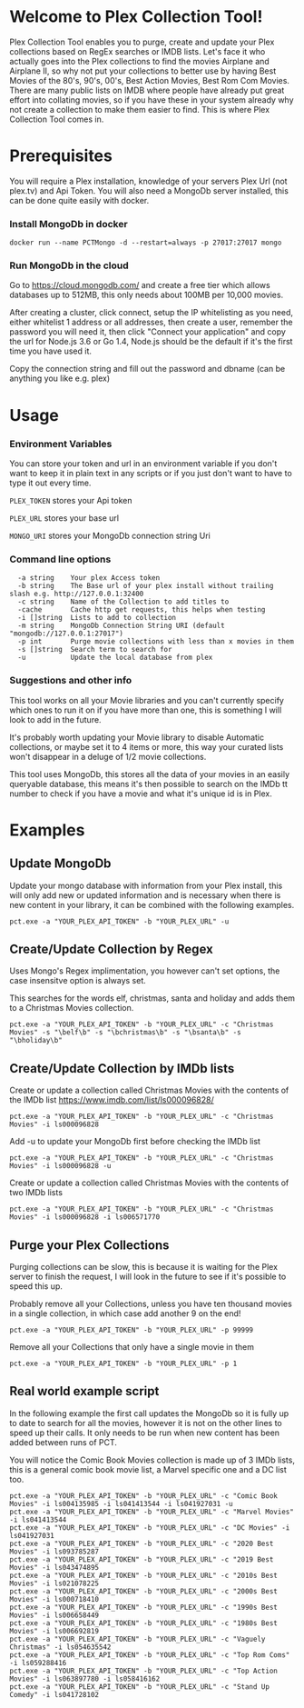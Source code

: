 
# Welcome to Plex Collection Tool!

Plex Collection Tool enables you to purge, create and update your Plex collections based on RegEx searches or IMDB lists. Let's face it who actually goes into the Plex collections to find the movies Airplane and Airplane II, so why not put your collections to better use by having Best Movies of the 80's, 90's, 00's, Best Action Movies, Best Rom Com Movies. There are many public lists on IMDB where people have already put great effort into collating movies, so if you have these in your system already why not create a collection to make them easier to find. This is where Plex Collection Tool comes in.


# Prerequisites

You will require a Plex installation, knowledge of your servers Plex Url (not plex.tv) and Api Token.
You will also need a MongoDb server installed, this can be done quite easily with docker.

### Install MongoDb in docker
`docker run --name PCTMongo -d --restart=always -p 27017:27017 mongo`
### Run MongoDb in the cloud
Go to https://cloud.mongodb.com/ and create a free tier which allows databases up to 512MB, this only needs about 100MB per 10,000 movies.

After creating a cluster, click connect, setup the IP whitelisting as you need, either whitelist 1 address or all addresses, then create a user, remember the password you will need it, then click "Connect your application" and copy the url for Node.js 3.6 or Go 1.4, Node.js should be the default if it's the first time you have used it.

Copy the connection string and fill out the password and dbname (can be anything you like e.g. plex)
# Usage

### Environment Variables
You can store your token and url in an environment variable if you don't want to keep it in plain text in any scripts or if you just don't want to have to type it out every time.

`PLEX_TOKEN` stores your Api token

`PLEX_URL` stores your base url

`MONGO_URI` stores your MongoDb connection string Uri
### Command line options
```
  -a string    Your plex Access token
  -b string    The Base url of your plex install without trailing slash e.g. http://127.0.0.1:32400
  -c string    Name of the Collection to add titles to
  -cache       Cache http get requests, this helps when testing
  -i []string  Lists to add to collection
  -m string    MongoDb Connection String URI (default "mongodb://127.0.0.1:27017")
  -p int       Purge movie collections with less than x movies in them
  -s []string  Search term to search for
  -u           Update the local database from plex
```

### Suggestions and other info
This tool works on all your Movie libraries and you can't currently specify which ones to run it on if you have more than one, this is something I will look to add in the future.

It's probably worth updating your Movie library to disable Automatic collections, or maybe set it to 4 items or more, this way your curated lists won't disappear in a deluge of 1/2 movie collections.

This tool uses MongoDb, this stores all the data of your movies in an easily queryable database, this means it's then possible to search on the IMDb tt number to check if you have a movie and what it's unique id is in Plex.

# Examples
## Update MongoDb
Update your mongo database with information from your Plex install, this will only add new or updated information and is necessary when there is new content in your library, it can be combined with the following examples.

`pct.exe -a "YOUR_PLEX_API_TOKEN" -b "YOUR_PLEX_URL" -u`
## Create/Update Collection by Regex
Uses Mongo's Regex implimentation, you however can't set options, the case insensitve option is always set.

This searches for the words elf, christmas, santa and holiday and adds them to a Christmas Movies collection.

`pct.exe -a "YOUR_PLEX_API_TOKEN" -b "YOUR_PLEX_URL" -c "Christmas Movies" -s "\belf\b" -s "\bchristmas\b" -s "\bsanta\b" -s "\bholiday\b"`
## Create/Update Collection by IMDb lists
Create or update a collection called Christmas Movies with the contents of the IMDb list https://www.imdb.com/list/ls000096828/

`pct.exe -a "YOUR_PLEX_API_TOKEN" -b "YOUR_PLEX_URL" -c "Christmas Movies" -i ls000096828`


Add -u to update your MongoDb first before checking the IMDb list

`pct.exe -a "YOUR_PLEX_API_TOKEN" -b "YOUR_PLEX_URL" -c "Christmas Movies" -i ls000096828 -u`


Create or update a collection called Christmas Movies with the contents of two IMDb lists

`pct.exe -a "YOUR_PLEX_API_TOKEN" -b "YOUR_PLEX_URL" -c "Christmas Movies" -i ls000096828 -i ls006571770`
## Purge your Plex Collections
Purging collections can be slow, this is because it is waiting for the Plex server to finish the request, I will look in the future to see if it's possible to speed this up.

Probably remove all your Collections, unless you have ten thousand movies in a single collection, in which case add another 9 on the end!

`pct.exe -a "YOUR_PLEX_API_TOKEN" -b "YOUR_PLEX_URL" -p 99999`


Remove all your Collections that only have a single movie in them

`pct.exe -a "YOUR_PLEX_API_TOKEN" -b "YOUR_PLEX_URL" -p 1`
## Real world example script

In the following example the first call updates the MongoDb so it is fully up to date to search for all the movies, however it is not on the other lines to speed up their calls. It only needs to be run when new content has been added between runs of PCT.

You will notice the Comic Book Movies collection is made up of 3 IMDb lists, this is a general comic book movie list, a Marvel specific one and a DC list too.

```
pct.exe -a "YOUR_PLEX_API_TOKEN" -b "YOUR_PLEX_URL" -c "Comic Book Movies" -i ls004135985 -i ls041413544 -i ls041927031 -u
pct.exe -a "YOUR_PLEX_API_TOKEN" -b "YOUR_PLEX_URL" -c "Marvel Movies" -i ls041413544
pct.exe -a "YOUR_PLEX_API_TOKEN" -b "YOUR_PLEX_URL" -c "DC Movies" -i ls041927031
pct.exe -a "YOUR_PLEX_API_TOKEN" -b "YOUR_PLEX_URL" -c "2020 Best Movies" -i ls093785287
pct.exe -a "YOUR_PLEX_API_TOKEN" -b "YOUR_PLEX_URL" -c "2019 Best Movies" -i ls043474895
pct.exe -a "YOUR_PLEX_API_TOKEN" -b "YOUR_PLEX_URL" -c "2010s Best Movies" -i ls021078225
pct.exe -a "YOUR_PLEX_API_TOKEN" -b "YOUR_PLEX_URL" -c "2000s Best Movies" -i ls000718410
pct.exe -a "YOUR_PLEX_API_TOKEN" -b "YOUR_PLEX_URL" -c "1990s Best Movies" -i ls006658449
pct.exe -a "YOUR_PLEX_API_TOKEN" -b "YOUR_PLEX_URL" -c "1980s Best Movies" -i ls006692819
pct.exe -a "YOUR_PLEX_API_TOKEN" -b "YOUR_PLEX_URL" -c "Vaguely Christmas" -i ls054635542
pct.exe -a "YOUR_PLEX_API_TOKEN" -b "YOUR_PLEX_URL" -c "Top Rom Coms" -i ls059288416
pct.exe -a "YOUR_PLEX_API_TOKEN" -b "YOUR_PLEX_URL" -c "Top Action Movies" -i ls063897780 -i ls058416162
pct.exe -a "YOUR_PLEX_API_TOKEN" -b "YOUR_PLEX_URL" -c "Stand Up Comedy" -i ls041728102
```
